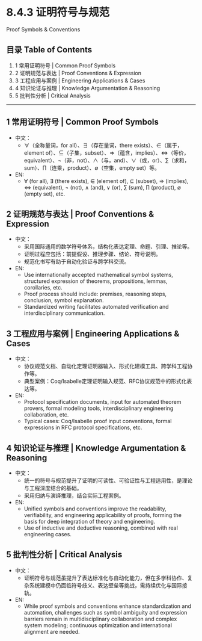 # 8.4.3 证明符号与规范

Proof Symbols & Conventions

## 目录 Table of Contents

1. 1 常用证明符号 | Common Proof Symbols
2. 2 证明规范与表达 | Proof Conventions & Expression
3. 3 工程应用与案例 | Engineering Applications & Cases
4. 4 知识论证与推理 | Knowledge Argumentation & Reasoning
5. 5 批判性分析 | Critical Analysis

---

## 1 常用证明符号 | Common Proof Symbols

- 中文：
  - ∀（全称量词，for all）、∃（存在量词，there exists）、∈（属于，element of）、⊆（子集，subset）、⇒（蕴含，implies）、⇔（等价，equivalent）、¬（非，not）、∧（与，and）、∨（或，or）、∑（求和，sum）、∏（连乘，product）、∅（空集，empty set）等。
- EN:
  - ∀ (for all), ∃ (there exists), ∈ (element of), ⊆ (subset), ⇒ (implies), ⇔ (equivalent), ¬ (not), ∧ (and), ∨ (or), ∑ (sum), ∏ (product), ∅ (empty set), etc.

## 2 证明规范与表达 | Proof Conventions & Expression

- 中文：
  - 采用国际通用的数学符号体系，结构化表达定理、命题、引理、推论等。
  - 证明过程应包括：前提假设、推理步骤、结论、符号说明。
  - 规范化书写有助于自动化验证与跨学科交流。
- EN:
  - Use internationally accepted mathematical symbol systems, structured expression of theorems, propositions, lemmas, corollaries, etc.
  - Proof process should include: premises, reasoning steps, conclusion, symbol explanation.
  - Standardized writing facilitates automated verification and interdisciplinary communication.

## 3 工程应用与案例 | Engineering Applications & Cases

- 中文：
  - 协议规范文档、自动化定理证明器输入、形式化建模工具、跨学科工程协作等。
  - 典型案例：Coq/Isabelle定理证明输入规范、RFC协议规范中的形式化表达等。
- EN:
  - Protocol specification documents, input for automated theorem provers, formal modeling tools, interdisciplinary engineering collaboration, etc.
  - Typical cases: Coq/Isabelle proof input conventions, formal expressions in RFC protocol specifications, etc.

## 4 知识论证与推理 | Knowledge Argumentation & Reasoning

- 中文：
  - 统一的符号与规范提升了证明的可读性、可验证性与工程适用性，是理论与工程深度结合的基础。
  - 采用归纳与演绎推理，结合实际工程案例。
- EN:
  - Unified symbols and conventions improve the readability, verifiability, and engineering applicability of proofs, forming the basis for deep integration of theory and engineering.
  - Use of inductive and deductive reasoning, combined with real engineering cases.

## 5 批判性分析 | Critical Analysis

- 中文：
  - 证明符号与规范虽提升了表达标准化与自动化能力，但在多学科协作、复杂系统建模中仍面临符号歧义、表达壁垒等挑战，需持续优化与国际接轨。
- EN:
  - While proof symbols and conventions enhance standardization and automation, challenges such as symbol ambiguity and expression barriers remain in multidisciplinary collaboration and complex system modeling; continuous optimization and international alignment are needed.
